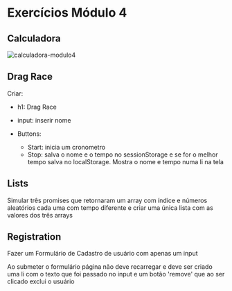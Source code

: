 # Exercícios Módulo 4

## Calculadora

![calculadora-modulo4](https://user-images.githubusercontent.com/82619418/138390499-6408fcb1-5bc1-451a-9aa1-c041d48058f5.png)

## Drag Race 

Criar:

  - h1: Drag Race

  - input: inserir nome
 
  - Buttons: 
    - Start: inicia um cronometro
    - Stop: salva o nome e o tempo no sessionStorage e se for o melhor tempo salva no localStorage. Mostra o nome e tempo numa li na tela

## Lists

Simular três promises que retornaram um array com índice e números aleatórios cada uma com tempo diferente e criar uma única lista com as valores dos três arrays

## Registration

Fazer um Formulário de Cadastro de usuário com apenas um input

Ao submeter o formulário página não deve recarregar e deve ser criado uma li com o texto que foi passado no input e um botão 'remove' que ao ser clicado exclui o usuário
